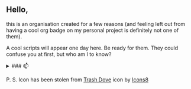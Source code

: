 ## Hello,

this is an organisation created for a few reasons (and feeling left out from having a cool org badge on my personal project is definitely not one of them).

A cool scripts will appear one day here. Be ready for them. They could confuse you at first, but who am I to know?

<details><summary>### 📫 </summary>
<p>
- Twitter @KapesniP
</p>
</details>

P. S. Icon has been stolen from <a target="_blank" href="https://icons8.com/icon/52250/trash-dove">Trash Dove</a> icon by <a target="_blank" href="https://icons8.com">Icons8</a>

<!--

**Here are some ideas to get you started:**

🙋‍♀️ A short introduction - what is your organization all about?
🌈 Contribution guidelines - how can the community get involved?
👩‍💻 Useful resources - where can the community find your docs? Is there anything else the community should know?
🍿 Fun facts - what does your team eat for breakfast?
🧙 Remember, you can do mighty things with the power of [Markdown](https://docs.github.com/github/writing-on-github/getting-started-with-writing-and-formatting-on-github/basic-writing-and-formatting-syntax)
-->

